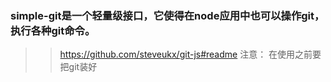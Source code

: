  ### simple-git是一个轻量级接口，它使得在node应用中也可以操作git，执行各种git命令。

 >> https://github.com/steveukx/git-js#readme  注意： 在使用之前要把git装好